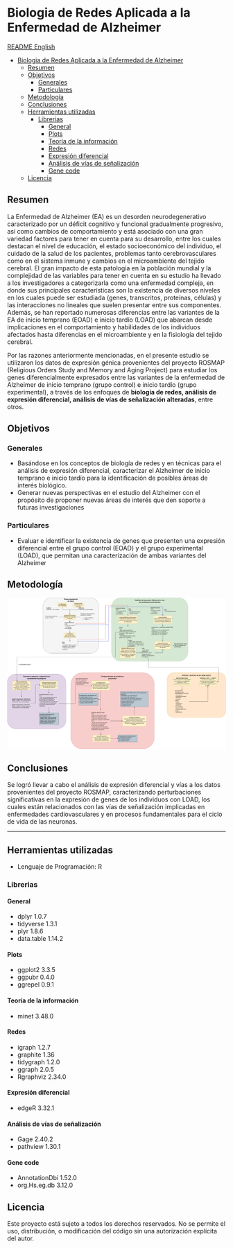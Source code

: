 # Biologia de Redes Aplicada a la Enfermedad de Alzheimer

[README English](READMEEnglish.md)
- [Biologia de Redes Aplicada a la Enfermedad de Alzheimer](#biologia-de-redes-aplicada-a-la-enfermedad-de-alzheimer)
  - [Resumen](#resumen)
  - [Objetivos](#objetivos)
    - [Generales](#generales)
    - [Particulares](#particulares)
  - [Metodología](#metodología)
  - [Conclusiones](#conclusiones)
  - [Herramientas utilizadas](#herramientas-utilizadas)
    - [Librerias](#librerias)
      - [General](#general)
      - [Plots](#plots)
      - [Teoría de la información](#teoría-de-la-información)
      - [Redes](#redes)
      - [Expresión diferencial](#expresión-diferencial)
      - [Análisis de vías de señalización](#análisis-de-vías-de-señalización)
      - [Gene code](#gene-code)
  - [Licencia](#licencia)

## Resumen

La Enfermedad de Alzheimer (EA) es un desorden neurodegenerativo caracterizado por un déficit cognitivo y funcional gradualmente progresivo, así como cambios de comportamiento y está asociado con una gran variedad factores para tener en cuenta para su desarrollo, entre los cuales destacan el nivel de educación, el estado socioeconómico del individuo, el cuidado de la salud de los pacientes, problemas tanto cerebrovasculares como en el sistema inmune y cambios en el microambiente del tejido cerebral. El gran impacto de esta patología en la población mundial y la complejidad de las variables para tener en cuenta en su estudio ha llevado a los investigadores a categorizarla como una enfermedad compleja, en donde sus principales características son la existencia de diversos niveles en los cuales puede ser estudiada (genes, transcritos, proteínas, células) y las interacciones no lineales que suelen presentar entre sus componentes. Además, se han reportado numerosas diferencias entre las variantes de la EA de inicio temprano (EOAD) e inicio tardío (LOAD) que abarcan desde implicaciones en el comportamiento y habilidades de los individuos afectados hasta diferencias en el microambiente y en la fisiología del tejido cerebral.

Por las razones anteriormente mencionadas, en el presente estudio se utilizaron los datos de expresión génica provenientes del proyecto ROSMAP (Religious Orders Study and Memory and Aging Project) para estudiar los genes diferencialmente expresados entre las variantes de la enfermedad de Alzheimer de inicio temprano (grupo control) e inicio tardío (grupo experimental), a través de los enfoques de **biología de redes, análisis de expresión diferencial, análisis de vías de señalización alteradas**, entre otros.



## Objetivos
### Generales
- Basándose en los conceptos de biología de redes y en técnicas para el análisis de expresión diferencial, caracterizar el Alzheimer de inicio temprano e inicio tardío para la identificación de posibles áreas de interés biológico.
- Generar nuevas perspectivas en el estudio del Alzheimer con el propósito de
proponer nuevas áreas de interés que den soporte a futuras investigaciones

### Particulares
- Evaluar e identificar la existencia de genes que presenten una expresión diferencial entre el grupo control (EOAD) y el grupo experimental (LOAD), que permitan una caracterización de ambas variantes del Alzheimer

## Metodología 
![Flujo del análisis de datos](Metodologies/DataAnalysisFlowSpanish.png)

## Conclusiones 

Se logró llevar a cabo el análisis de expresión diferencial y vías a los datos provenientes del proyecto ROSMAP, caracterizando perturbaciones significativas en la expresión de genes de los individuos con LOAD, los cuales están relacionados con las vías de señalización implicadas en enfermedades cardiovasculares y en procesos fundamentales para el ciclo de vida de las neuronas.


---

## Herramientas utilizadas
- Lenguaje de Programación: R 

### Librerias

#### General
- dplyr 1.0.7
- tidyverse 1.3.1
- plyr 1.8.6
- data.table 1.14.2

#### Plots
- ggplot2 3.3.5
- ggpubr 0.4.0
- ggrepel 0.9.1

#### Teoría de la información 
- minet 3.48.0

#### Redes
- igraph 1.2.7
- graphite 1.36
- tidygraph 1.2.0
- ggraph 2.0.5
- Rgraphviz 2.34.0

#### Expresión diferencial
- edgeR 3.32.1

#### Análisis de vías de señalización 
- Gage 2.40.2
- pathview 1.30.1

#### Gene code
- AnnotationDbi 1.52.0
- org.Hs.eg.db 3.12.0



## Licencia

Este proyecto está sujeto a todos los derechos reservados. No se permite el uso, distribución, o modificación del código sin una autorización explícita del autor.
